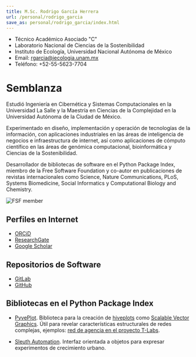 ```yaml
---
title: M.Sc. Rodrigo García Herrera
url: /personal/rodrigo_garcia
save_as: personal/rodrigo_garcia/index.html
---
```


- Técnico Académico Asociado "C"
- Laboratorio Nacional de Ciencias de la Sostenibilidad
- Instituto de Ecología, Universidad Nacional Autónoma de México
- Email: <rgarcia@iecologia.unam.mx>
- Teléfono: +52-55-5623-7704

# Semblanza

Estudió Ingeniería en Cibernética y Sistemas Computacionales en la Universidad La Salle y
la Maestría en Ciencias de la Complejidad en la Universidad Autónoma de la Ciudad de México.

Experimentado en diseño, implementación y operación de tecnologías de
la información, con aplicaciones industriales en las áreas de
inteligencia de negocios e infraestructura de internet, así como
aplicaciones de cómputo científico en las áreas de genómica
computacional, bioinformática y Ciencias de la Sostenibilidad.

Desarrollador de bibliotecas de software en el Python Package Index,
miembro de la Free Software Foundation y co-autor en publicaciones de
revistas internacionales como Science, Nature Communications, PLoS,
Systems Biomedicine, Social Informatics y Computational Biology and
Chemistry.

![FSF member](https://static.fsf.org/nosvn/associate/crm/6274.png)

## Perfiles en Internet
- [ORCiD](http://orcid.org/0000-0002-7972-5746)
- [ResearchGate](https://www.researchgate.net/profile/Rodrigo_Garcia-Herrera)
- [Google Scholar](https://scholar.google.com.mx/citations?user=aLFvcZQAAAAJ)

## Repositorios de Software
- [GitLab](https://gitlab.com/rgarcia-herrera)
- [GitHub](https://github.com/rgarcia-herrera)

## Bibliotecas en el Python Package Index

 - [PyvePlot](https://pypi.org/project/pyveplot/). Biblioteca para la creación de [hiveplots](http://hiveplot.com/) como [Scalable Vector Graphics](https://www.w3.org/Graphics/SVG/). Útil para revelar características estructurales de redes complejas, ejemplos: [red de agencia en el proyecto T-Labs](https://github.com/sostenibilidad-unam/tlabs/tree/master/hiveplot).

 - [Sleuth Automation](https://pypi.org/project/sleuth-automation/). Interfaz orientada a objetos para expresar experimentos de crecimiento urbano.

